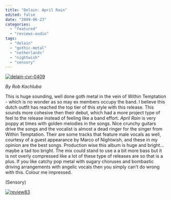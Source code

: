 ```yaml
---
title: "Delain: April Rain"
edited: false
date: "2009-06-23"
categories:
  - "featured"
  - "reviews-audio"
tags:
  - "delain"
  - "gothic-metal"
  - "netherlands"
  - "nightwish"
  - "sensory"
---
```


[![delain-cvr-0409](http://www.hellbound.ca/wp-content/uploads/2009/06/delain-cvr-0409.jpg "delain-cvr-0409")](http://www.hellbound.ca/wp-content/uploads/2009/06/delain-cvr-0409.jpg)

_By Rob Kachluba_

This is huge sounding, well done goth metal in the vein of Within Temptation - which is no wonder as so may ex members occupy the band. I believe this dutch outfit has reached the top tier of this style with this release. This sounds more cohesive then their debut, which had a more project type of feel to the release instead of feeling like a band effort. _April Rain_ is very poppy at times with golden melodies in the songs. Nice crunchy guitars drive the songs and the vocalist is almost a dead ringer for the singer from Within Temptation. Their are some tracks that feature male vocals as well, courtesy of a guest appearance by Marco of Nightwish, and these in my opinion are the best songs. Production wise this album is huge and bright... maybe a tad too bright. The mix could stand to use a a bit more bass but it is not overly compressed like a lot of these type of releases are so that is a plus. If you like catchy pop metal with sugary choruses and bombastic driving arrangements with angelic vocals then you simply can't do wrong with this. Colour me impressed.

(Sensory)

[![review83](http://www.hellbound.ca/wp-content/uploads/2009/06/review83.png "review83")](http://www.hellbound.ca/wp-content/uploads/2009/06/review83.png)
